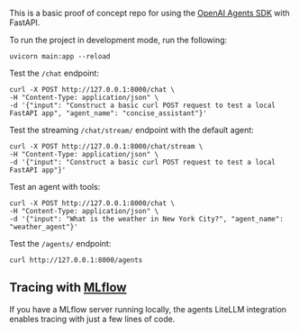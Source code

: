 This is a basic proof of concept repo for using the [OpenAI Agents SDK](https://github.com/openai/openai-agents-python) with FastAPI. 

To run the project in development mode, run the following:
```
uvicorn main:app --reload
```

Test the `/chat` endpoint:
```
curl -X POST http://127.0.0.1:8000/chat \
-H "Content-Type: application/json" \
-d '{"input": "Construct a basic curl POST request to test a local FastAPI app", "agent_name": "concise_assistant"}'
```

Test the streaming `/chat/stream/` endpoint with the default agent:
```
curl -X POST http://127.0.0.1:8000/chat/stream \
-H "Content-Type: application/json" \
-d '{"input": "Construct a basic curl POST request to test a local FastAPI app"}'
```

Test an agent with tools:
```
curl -X POST http://127.0.0.1:8000/chat \
-H "Content-Type: application/json" \
-d '{"input": "What is the weather in New York City?", "agent_name": "weather_agent"}'
```

Test the `/agents/` endpoint:
```
curl http://127.0.0.1:8000/agents
```

## Tracing with [MLflow](https://docs.litellm.ai/docs/observability/mlflow)
If you have a MLflow server running locally, the agents LiteLLM integration enables tracing with just a few lines of code.